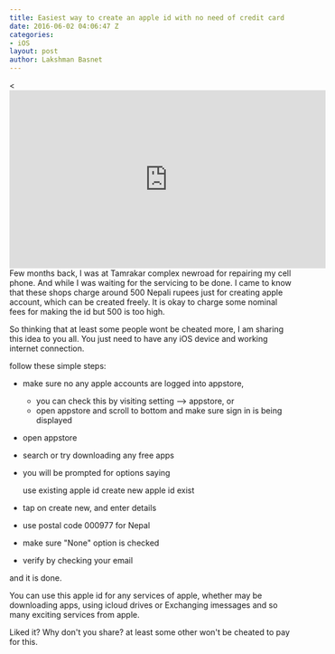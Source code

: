```yaml
---
title: Easiest way to create an apple id with no need of credit card
date: 2016-06-02 04:06:47 Z
categories:
- iOS
layout: post
author: Lakshman Basnet
---
```


<div class="abc">
<<iframe width="560" height="315" src="https://www.youtube.com/embed/yYlpnYSFffY" frameborder="0" allowfullscreen></iframe>
</div>
Few months back, I was at Tamrakar complex newroad for repairing my cell phone. And while I was waiting for the servicing to be done. I came to know that these shops charge around 500 Nepali rupees just for creating apple account, which can be created freely. It is okay to charge some nominal fees for making the id but 500 is too high.

So thinking that at least some people wont be cheated more, I am sharing this idea to you all. You just need to have any iOS device and working internet connection.

follow these simple steps:

* make sure no any apple accounts are logged into appstore,
  * you can check this by visiting setting --> appstore, or
  * open appstore and scroll to bottom and make sure sign in is being displayed
* open appstore
* search or try downloading any free apps
* you will be prompted for options saying

    use existing apple id
    create new apple id
    exist
* tap on create new, and enter details
* use postal code 000977 for Nepal
* make sure "None" option is checked
* verify by checking your email

and it is done.

You can use this apple id for any services of apple, whether may be downloading apps, using icloud drives or Exchanging imessages and so many exciting services from apple.

Liked it? Why don't you share? at least some other won't be cheated to pay for this.
